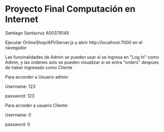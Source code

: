 # Proyecto Final Computación en Internet

Santiago Santacruz A00378149

Ejecutar OnlineShop/API/Server.js y abrir http://localhost:7000 en el navegador

Las funcinalidades de Admin se pueden usar si se ingresa en "Log In" como Admin, y las ordenes solo se pueden visualizar si se entra "orders" despúes de haber ingresado como Cliente 


Para accerder a Usuario admin: 

Username: 123

password: 123

Para acceder a usuario Cliente: 

Username: 0

password: 0
